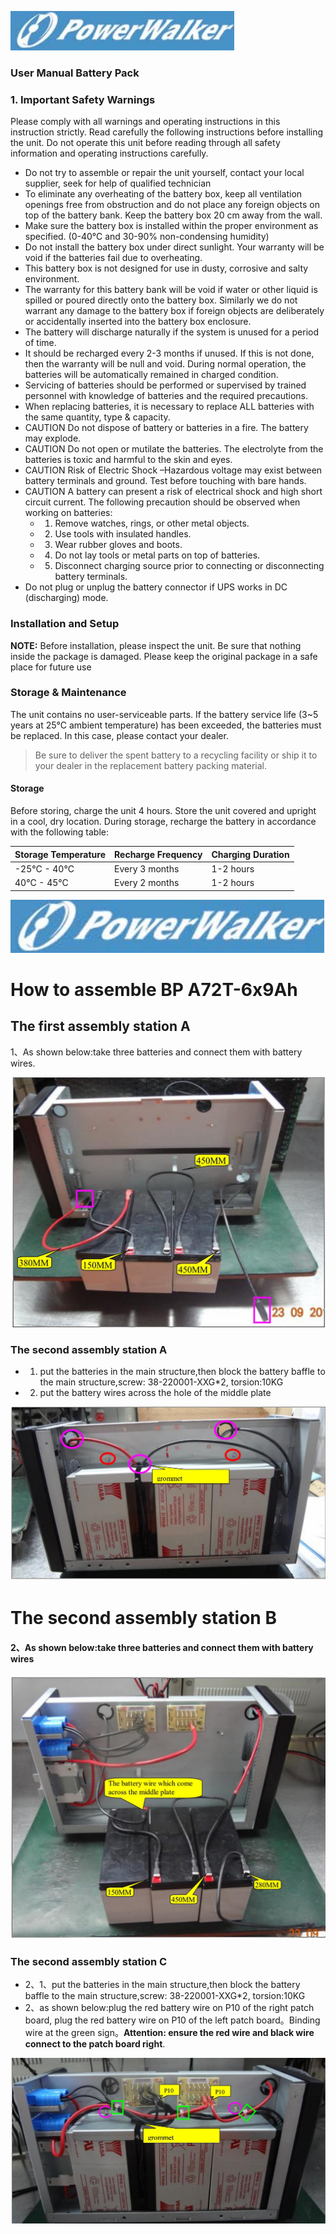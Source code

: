 ![](_page_0_Picture_0.jpeg)

### **User Manual Battery Pack**

### **1. Important Safety Warnings**

Please comply with all warnings and operating instructions in this instruction strictly. Read carefully the following instructions before installing the unit. Do not operate this unit before reading through all safety information and operating instructions carefully.

- Do not try to assemble or repair the unit yourself, contact your local supplier, seek for help of qualified technician
- To eliminate any overheating of the battery box, keep all ventilation openings free from obstruction and do not place any foreign objects on top of the battery bank. Keep the battery box 20 cm away from the wall.
- Make sure the battery box is installed within the proper environment as specified. (0-40°C and 30-90% non-condensing humidity)
- Do not install the battery box under direct sunlight. Your warranty will be void if the batteries fail due to overheating.
- This battery box is not designed for use in dusty, corrosive and salty environment.
- The warranty for this battery bank will be void if water or other liquid is spilled or poured directly onto the battery box. Similarly we do not warrant any damage to the battery box if foreign objects are deliberately or accidentally inserted into the battery box enclosure.
- The battery will discharge naturally if the system is unused for a period of time.
- It should be recharged every 2-3 months if unused. If this is not done, then the warranty will be null and void. During normal operation, the batteries will be automatically remained in charged condition.
- Servicing of batteries should be performed or supervised by trained personnel with knowledge of batteries and the required precautions.
- When replacing batteries, it is necessary to replace ALL batteries with the same quantity, type & capacity.
- CAUTION Do not dispose of battery or batteries in a fire. The battery may explode.
- CAUTION Do not open or mutilate the batteries. The electrolyte from the batteries is toxic and harmful to the skin and eyes.
- CAUTION Risk of Electric Shock –Hazardous voltage may exist between battery terminals and ground. Test before touching with bare hands.
- CAUTION A battery can present a risk of electrical shock and high short circuit current. The following precaution should be observed when working on batteries:
	- 1. Remove watches, rings, or other metal objects.
	- 2. Use tools with insulated handles.
	- 3. Wear rubber gloves and boots.
	- 4. Do not lay tools or metal parts on top of batteries.
	- 5. Disconnect charging source prior to connecting or disconnecting battery terminals.
- Do not plug or unplug the battery connector if UPS works in DC (discharging) mode.

### **Installation and Setup**

**NOTE:** Before installation, please inspect the unit. Be sure that nothing inside the package is damaged. Please keep the original package in a safe place for future use

### **Storage & Maintenance**

The unit contains no user-serviceable parts. If the battery service life (3~5 years at 25°C ambient temperature) has been exceeded, the batteries must be replaced. In this case, please contact your dealer.

> Be sure to deliver the spent battery to a recycling facility or ship it to your dealer in the replacement battery packing material.

#### **Storage**

Before storing, charge the unit 4 hours. Store the unit covered and upright in a cool, dry location. During storage, recharge the battery in accordance with the following table:

| Storage Temperature | Recharge Frequency | Charging Duration |
|---------------------|--------------------|-------------------|
| -25°C - 40°C        | Every 3 months     | 1-2 hours         |
| 40°C - 45°C         | Every 2 months     | 1-2 hours         |

![](_page_3_Picture_0.jpeg)

# **How to assemble BP A72T-6x9Ah**

## **The first assembly station A**

1、As shown below:take three batteries and connect them with battery wires.

![](_page_3_Picture_4.jpeg)

### **The second assembly station A**

- 1. put the batteries in the main structure,then block the battery baffle to the main structure,screw: 38-220001-XXG*2, torsion:10KG
- 2. put the battery wires across the hole of the middle plate

![](_page_4_Picture_3.jpeg)

# **The second assembly station B**

#### 2、As shown below:take three batteries and connect them with battery wires

![](_page_5_Picture_2.jpeg)

### **The second assembly station C**

- 2、1、put the batteries in the main structure,then block the battery baffle to the main structure,screw: 38-220001-XXG*2, torsion:10KG
- 2、as shown below:plug the red battery wire on P10 of the right patch board, plug the red battery wire on P10 of the left patch board。Binding wire at the green sign。**Attention: ensure the red wire and black wire connect to the patch board right**.

![](_page_6_Picture_3.jpeg)